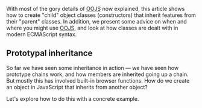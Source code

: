 With most of the gory details of <abbr title="Object-Oriented JavaScript">OOJS</abbr> now explained, this article shows how to create "child" object classes (constructors) that inherit features from their "parent" classes. In addition, we present some advice on when and where you might use <abbr title="Object-Oriented JavaScript">OOJS</abbr>, and look at how classes are dealt with in modern ECMAScript syntax.

## Prototypal inheritance
So far we have seen some inheritance in action — we have seen how prototype chains work, and how members are inherited going up a chain. But mostly this has involved built-in browser functions. How do we create an object in JavaScript that inherits from another object?

Let's explore how to do this with a concrete example.